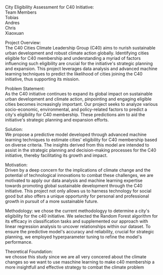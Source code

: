 City Eligibility Assessment for C40 Initiative:  
Team Members  
Tobias  
Andres  
Chris  
Xiaoxuan  
  
Project Overview:  
The C40 Cities Climate Leadership Group (C40) aims to nurish sustainable urban development and robust climate action globally. Identifying cities eligible for C40 membership and understanding a myriad of factors influencing such eligibility are crucial for the initiative's strategic planning and expansion. This project leverages data analysis and advanced machine learning techniques to predict the likelihood of cities joining the C40 initiative, thus supporting its mission.  

Problem Statement:  
As the C40 initiative continues to expand its global impact on sustainable urban development and climate action, pinpointing and engaging eligible cities becomes increasingly important. Our project seeks to analyze various socio-economic, environmental, and policy-related factors to predict a city's eligibility for C40 membership. These predictions aim to aid the initiative's strategic planning and expansion efforts.  
  
Solution:  
We propose a predictive model developed through advanced machine learning techniques to estimate cities' eligibility for C40 membership based on diverse criteria. The insights derived from this model are intended to assist in the strategic planning and decision-making processes for the C40 initiative, thereby facilitating its growth and impact.  
  
Motivation:  
Driven by a deep concern for the implications of climate change and the potential of technological innovations to combat these challenges, we are motivated to apply our data analysis and machine learning expertise towards promoting global sustainable development through the C40 initiative. This project not only allows us to harness technology for social good but also offers a unique opportunity for personal and professional growth in pursuit of a more sustainable future.  
  
Methodology:
we chose the current methodologyy to determine a city's eligibility for the c40 initiative. We selected the Random Forest algorithm for its efficacy in classification tasks and supplemented our approach with linear regression analysis to uncover relationships within our dataset. To ensure the predictive model's accuracy and reliability, crucial for strategic planning, we employed hyperparameter tuning to refine the model's performance.  
  
Theoretical Foundation:  
we chosse this study since we are all very concered about the climate changes so we want to use maschine learning to make c40 membership a more insightfull and effective strategy to combat the climate problem
